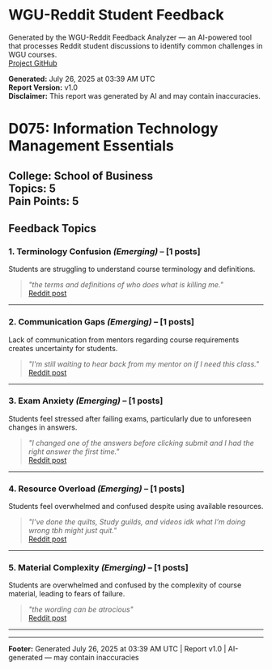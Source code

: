 # WGU-Reddit Student Feedback

Generated by the WGU-Reddit Feedback Analyzer — an AI-powered tool that processes Reddit student discussions to identify common challenges in WGU courses.  
[Project GitHub](https://wgudataninja.github.io/wgu-reddit-monitoring-pipeline/)

**Generated:** July 26, 2025 at 03:39 AM UTC  
**Report Version:** v1.0  
**Disclaimer:** This report was generated by AI and may contain inaccuracies.  
# D075: Information Technology Management Essentials
**College:** School of Business  
**Topics:** 5  
**Pain Points:** 5  
---
## Feedback Topics
### 1. Terminology Confusion _(Emerging)_ – [1 posts]
Students are struggling to understand course terminology and definitions.  
> _"the terms and definitions of who does what is killing me."_  
> [Reddit post](https://reddit.com/comments/1k5jaj4)  
---
### 2. Communication Gaps _(Emerging)_ – [1 posts]
Lack of communication from mentors regarding course requirements creates uncertainty for students.  
> _"I'm still waiting to hear back from my mentor on if I need this class."_  
> [Reddit post](https://reddit.com/comments/1i63ghc)  
---
### 3. Exam Anxiety _(Emerging)_ – [1 posts]
Students feel stressed after failing exams, particularly due to unforeseen changes in answers.  
> _"I changed one of the answers before clicking submit and I had the right answer the first time."_  
> [Reddit post](https://reddit.com/comments/1hqh4ig)  
---
### 4. Resource Overload _(Emerging)_ – [1 posts]
Students feel overwhelmed and confused despite using available resources.  
> _"I’ve done the quilts, Study guilds, and videos idk what I’m doing wrong tbh might just quit."_  
> [Reddit post](https://reddit.com/comments/1kfurfj)  
---
### 5. Material Complexity _(Emerging)_ – [1 posts]
Students are overwhelmed and confused by the complexity of course material, leading to fears of failure.  
> _"the wording can be atrocious"_  
> [Reddit post](https://reddit.com/comments/1kw44vc)  
---
---
**Footer:** Generated July 26, 2025 at 03:39 AM UTC | Report v1.0 | AI-generated — may contain inaccuracies  